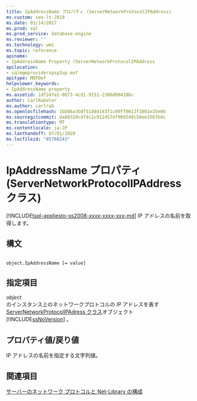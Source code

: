 ```yaml
---
title: IpAddressName プロパティ (ServerNetworkProtocolIPAddress)
ms.custom: seo-lt-2019
ms.date: 03/14/2017
ms.prod: sql
ms.prod_service: database-engine
ms.reviewer: ''
ms.technology: wmi
ms.topic: reference
apiname:
- IpAddressName Property (ServerNetworkProtocolIPAddress
apilocation:
- sqlmgmproviderxpsp2up.mof
apitype: MOFDef
helpviewer_keywords:
- IpAddressName property
ms.assetid: 1df24fe2-0873-4cd1-9151-2306d08418bc
author: CarlRabeler
ms.author: carlrab
ms.openlocfilehash: 1bb86a3b0f51484183f1c09ff0013f1081e35e86
ms.sourcegitcommit: da88320c474c1c9124574f90d549c50ee3387b4c
ms.translationtype: MT
ms.contentlocale: ja-JP
ms.lasthandoff: 07/01/2020
ms.locfileid: "85768243"
---
```

# <a name="ipaddressname-property-servernetworkprotocolipaddress-class"></a>IpAddressName プロパティ (ServerNetworkProtocolIPAddress クラス)
[!INCLUDE[tsql-appliesto-ss2008-xxxx-xxxx-xxx-md](../../../includes/applies-to-version/sqlserver.md)]
  IP アドレスの名前を取得します。  
  
## <a name="syntax"></a>構文  
  
```  
  
object.IpAddressName [= value]  
```  
  
## <a name="parts"></a>指定項目  
 *object*  
 のインスタンス上のネットワークプロトコルの IP アドレスを表す[ServerNetworkProtocolIPAdress クラス](../../../relational-databases/wmi-provider-configuration-classes/servernetworkprotocolipaddress-class/servernetworkprotocolipaddress-class.md)オブジェクト [!INCLUDE[ssNoVersion](../../../includes/ssnoversion-md.md)] 。  
  
## <a name="property-valuereturn-value"></a>プロパティ値/戻り値  
 IP アドレスの名前を指定する文字列値。  
  
## <a name="see-also"></a>関連項目  
 [サーバーのネットワーク プロトコルと Net-Library の構成](https://msdn.microsoft.com/library/ms177485\(v=sql.100\).aspx)  
  
  

